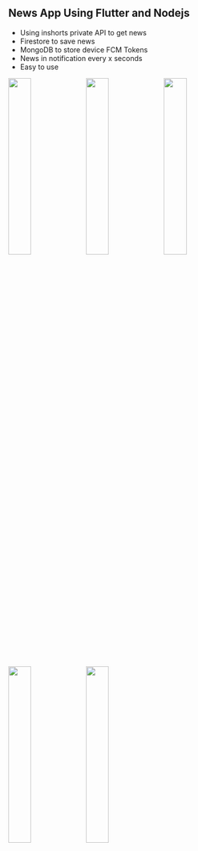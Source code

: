 ## News App Using Flutter and Nodejs

* Using inshorts private API to get news
* Firestore to save news
* MongoDB to store device FCM Tokens
* News in notification every x seconds
* Easy to use


<img src="https://user-images.githubusercontent.com/32923529/158797263-4102c43f-a280-4f83-b35a-3b78f41968c7.jpg" width="30%"></img> <img src="https://user-images.githubusercontent.com/32923529/158797265-4a28c330-dd72-4bef-a6eb-5cec5a3b4c2d.jpg" width="30%"></img> <img src="https://user-images.githubusercontent.com/32923529/158797249-901161eb-8e36-41d6-abf5-39d37ea58ac9.jpg" width="30%"></img> <img src="https://user-images.githubusercontent.com/32923529/158797256-44fb855c-c70d-475d-9ceb-733ad43774ba.jpg" width="30%"></img> <img src="https://user-images.githubusercontent.com/32923529/158797262-5de22571-fb3a-4744-b5bd-4b023af7236a.jpg" width="30%"></img>
